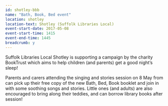 ```yaml
---
id: shotley-bbb
name: "Bath, Book, Bed event"
location: shotley
location-text: Shotley (Suffolk Libraries Local)
event-start-date: 2017-05-08
event-start-time: 1415
event-end-time: 1445
breadcrumb: y
---
```


Suffolk Libraries Local Shotley is supporting a campaign by the charity BookTrust which aims to help children (and parents) get a good night’s sleep!

Parents and carers attending the singing and stories session on 8 May from can pick up their free copy of the new Bath, Bed, Book booklet and join in with some soothing songs and stories. Little ones (and adults) are also encouraged to bring along their teddies, and can borrow library books after session!
